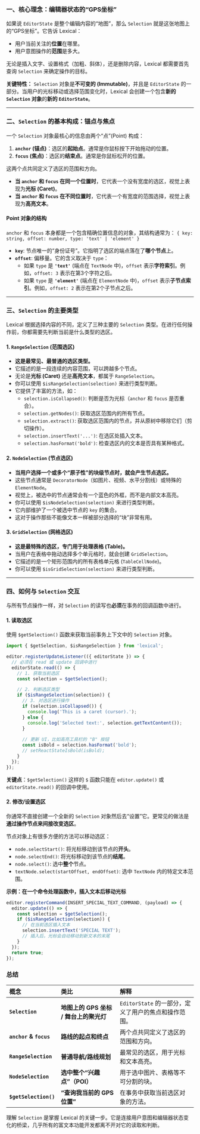 ### 一、核心理念：编辑器状态的“GPS坐标”

如果说 `EditorState` 是整个编辑内容的“地图”，那么 `Selection` 就是这张地图上的“GPS坐标”。它告诉 Lexical：

-   用户当前关注的**位置**在哪里。
-   用户意图操作的**范围**是多大。

无论是插入文字、设置格式（加粗、斜体），还是删除内容，Lexical 都需要首先查询 `Selection` 来确定操作的目标。

**关键特性：**
`Selection` 对象是**不可变的 (Immutable)**，并且是 `EditorState` 的一部分。当用户的光标移动或选择范围变化时，Lexical 会创建一个包含**新的 `Selection` 对象**的**新的 `EditorState`**。

---

### 二、`Selection` 的基本构成：锚点与焦点

一个 `Selection` 对象最核心的信息由两个“点”(Point) 构成：

1.  **`anchor` (锚点)**：选区的**起始点**。通常是你鼠标按下开始拖动的位置。
2.  **`focus` (焦点)**：选区的**结束点**。通常是你鼠标松开的位置。

这两个点共同定义了选区的范围和方向。

-   **当 `anchor` 和 `focus` 在同一个位置时**，它代表一个没有宽度的选区，视觉上表现为**光标 (Caret)**。
-   **当 `anchor` 和 `focus` 在不同位置时**，它代表一个有宽度的范围选择，视觉上表现为**高亮文本**。

#### Point 对象的结构

`anchor` 和 `focus` 本身都是一个包含精确位置信息的对象，其结构通常为：
`{ key: string, offset: number, type: 'text' | 'element' }`

-   **`key`**: 节点唯一的“身份证号”。它指明了选区的端点落在了**哪个节点**上。
-   **`offset`**: 偏移量。它的含义取决于 `type`：
    -   如果 `type` 是 **`'text'`** (端点在 `TextNode` 中)，`offset` 表示**字符索引**。例如，`offset: 3` 表示在第3个字符之后。
    -   如果 `type` 是 **`'element'`** (端点在 `ElementNode` 中)，`offset` 表示**子节点索引**。例如，`offset: 2` 表示在第2个子节点之后。

---

### 三、`Selection` 的主要类型

Lexical 根据选择内容的不同，定义了三种主要的 `Selection` 类型。在进行任何操作前，你都需要先判断当前是什么类型的选区。

#### 1. `RangeSelection` (范围选区)

-   **这是最常见、最普通的选区类型。**
-   它描述的是一段连续的内容范围，可以跨越多个节点。
-   无论是**光标 (Caret)** 还是**高亮文本**，都属于 `RangeSelection`。
-   你可以使用 `$isRangeSelection(selection)` 来进行类型判断。
-   它提供了丰富的方法，如：
    -   `selection.isCollapsed()`: 判断是否为光标（`anchor` 和 `focus` 是否重合）。
    -   `selection.getNodes()`: 获取选区范围内的所有节点。
    -   `selection.extract()`: 获取选区范围内的节点，并从原树中移除它们（剪切操作）。
    -   `selection.insertText('...')`: 在选区处插入文本。
    -   `selection.hasFormat('bold')`: 检查选区内的文本是否具有某种格式。

#### 2. `NodeSelection` (节点选区)

-   **当用户选择一个或多个“原子性”的块级节点时，就会产生节点选区。**
-   这些节点通常是 `DecoratorNode`（如图片、视频、水平分割线）或特殊的 `ElementNode`。
-   视觉上，被选中的节点通常会有一个蓝色的外框，而不是内部文本高亮。
-   你可以使用 `$isNodeSelection(selection)` 来进行类型判断。
-   它内部维护了一个被选中节点的 `key` 的集合。
-   这对于操作那些不能像文本一样被部分选择的“块”非常有用。

#### 3. `GridSelection` (网格选区)

-   **这是最特殊的选区，专门用于处理表格 (Table)。**
-   当用户在表格中拖动选择多个单元格时，就会创建 `GridSelection`。
-   它描述的是一个矩形范围内的所有表格单元格 (`TableCellNode`)。
-   你可以使用 `$isGridSelection(selection)` 来进行类型判断。

---

### 四、如何与 `Selection` 交互

与所有节点操作一样，对 `Selection` 的读写也**必须**在事务的回调函数中进行。

#### 1. 读取选区

使用 `$getSelection()` 函数来获取当前事务上下文中的 `Selection` 对象。

```jsx
import { $getSelection, $isRangeSelection } from 'lexical';

editor.registerUpdateListener(({ editorState }) => {
  // 必须在 read 或 update 回调中进行
  editorState.read(() => {
    // 1. 获取当前选区
    const selection = $getSelection();

    // 2. 判断选区类型
    if ($isRangeSelection(selection)) {
      // 3. 对选区进行操作
      if (selection.isCollapsed()) {
        console.log('This is a caret (cursor).');
      } else {
        console.log('Selected text:', selection.getTextContent());
      }
      
      // 更新 UI，比如高亮工具栏的 "B" 按钮
      const isBold = selection.hasFormat('bold');
      // setReactStateIsBold(isBold);
    }
  });
});
```
**关键点**：`$getSelection()` 这样的 `$` 函数只能在 `editor.update()` 或 `editorState.read()` 的回调中使用。

#### 2. 修改/设置选区

你通常不直接创建一个全新的 `Selection` 对象然后去“设置”它。更常见的做法是**通过操作节点来间接改变选区**。

节点对象上有很多方便的方法可以移动选区：

-   `node.selectStart()`: 将光标移动到该节点的**开头**。
-   `node.selectEnd()`: 将光标移动到该节点的**结尾**。
-   `node.select()`: 选中**整个**节点。
-   `textNode.select(startOffset, endOffset)`: 选中 `TextNode` 内的特定文本范围。

**示例：在一个命令处理函数中，插入文本后移动光标**
```javascript
editor.registerCommand(INSERT_SPECIAL_TEXT_COMMAND, (payload) => {
  editor.update(() => {
    const selection = $getSelection();
    if ($isRangeSelection(selection)) {
      // 在当前选区插入文本
      selection.insertText('SPECIAL TEXT');
      // 插入后，光标会自动移动到新文本的末尾
    }
  });
  return true;
});
```

### 总结

| 概念 | 类比 | 解释 |
| :--- | :--- | :--- |
| **`Selection`** | **地图上的 GPS 坐标 / 舞台上的聚光灯** | `EditorState` 的一部分，定义了用户的焦点和操作范围。 |
| **`anchor` & `focus`** | **路线的起点和终点** | 两个点共同定义了选区的范围和方向。 |
| **`RangeSelection`** | **普通导航/路线规划** | 最常见的选区，用于光标和文本高亮。 |
| **`NodeSelection`** | **选中整个“兴趣点”（POI）** | 用于选中图片、表格等不可分割的块。 |
| **`$getSelection()`** | **“查询我当前的 GPS 位置”** | 在事务中获取当前选区对象的方法。 |

理解 `Selection` 是掌握 Lexical 的关键一步。它是连接用户意图和编辑器状态变化的桥梁，几乎所有的富文本功能开发都离不开对它的读取和判断。
